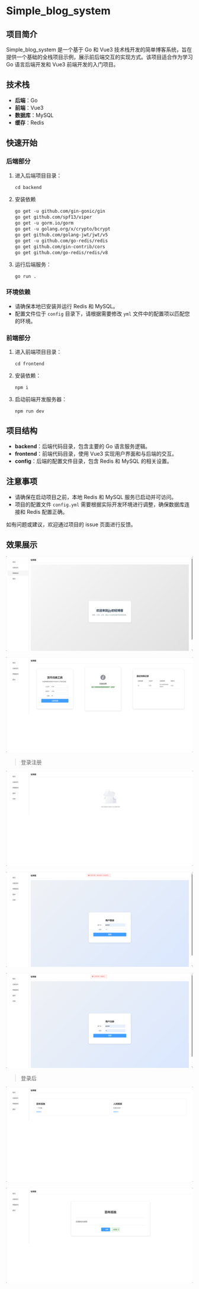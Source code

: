 # Simple_blog_system

## 项目简介

Simple_blog_system 是一个基于 Go 和 Vue3 技术栈开发的简单博客系统，旨在提供一个基础的全栈项目示例，展示前后端交互的实现方式。该项目适合作为学习 Go 语言后端开发和 Vue3 前端开发的入门项目。

## 技术栈

- **后端**：Go
- **前端**：Vue3
- **数据库**：MySQL
- **缓存**：Redis

## 快速开始

### 后端部分

1. 进入后端项目目录：

   ```
   cd backend
   ```

2. 安装依赖
   ```
   go get -u github.com/gin-gonic/gin
   go get github.com/spf13/viper
   go get -u gorm.io/gorm
   go get -u golang.org/x/crypto/bcrypt
   go get github.com/golang-jwt/jwt/v5
   go get -u github.com/go-redis/redis
   go get github.com/gin-contrib/cors
   go get github.com/go-redis/redis/v8
   ```
   
3. 运行后端服务：

   ```
   go run .
   ```

### 环境依赖

- 请确保本地已安装并运行 Redis 和 MySQL。
- 配置文件位于 `config` 目录下，请根据需要修改 `yml` 文件中的配置项以匹配您的环境。

### 前端部分

1. 进入前端项目目录：

   ```
   cd frontend
   ```

2. 安装依赖：

   ```
   npm i
   ```

3. 启动前端开发服务器：

   ```
   npm run dev
   ```

## 项目结构

- **backend**：后端代码目录，包含主要的 Go 语言服务逻辑。
- **frontend**：前端代码目录，使用 Vue3 实现用户界面和与后端的交互。
- **config**：后端的配置文件目录，包含 Redis 和 MySQL 的相关设置。

## 注意事项

- 请确保在启动项目之前，本地 Redis 和 MySQL 服务已启动并可访问。
- 项目的配置文件 `config.yml` 需要根据实际开发环境进行调整，确保数据库连接和 Redis 配置正确。



如有问题或建议，欢迎通过项目的 issue 页面进行反馈。

## 效果展示

![image-20241104174608479](./README/image-20241104174608479.png)

![image-20241104174554469](./README/image-20241104174554469.png)

> 登录注册

![image-20241104175456807](./README/image-20241104175456807.png)

![image-20241104175508249](./README/image-20241104175508249.png)

![image-20241104175524214](./README/image-20241104175524214.png)

> 登录后

![image-20241104174624533](./README/image-20241104174624533.png)

![image-20241104175246874](./README/image-20241104175246874.png)
